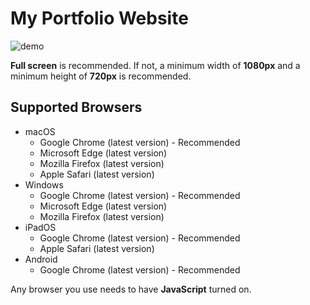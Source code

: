 # My Portfolio Website

![demo](https://user-images.githubusercontent.com/124262891/218027470-2e212cb4-c050-4f1c-9444-2c607cd0dbaf.gif)

__Full screen__ is recommended. If not, a minimum width of __1080px__ and a minimum height of __720px__ is recommended.

## Supported Browsers

* macOS
    * Google Chrome (latest version) - Recommended
    * Microsoft Edge (latest version)
    * Mozilla Firefox (latest version)
    * Apple Safari (latest version)
* Windows
    * Google Chrome (latest version) - Recommended
    * Microsoft Edge (latest version)
    * Mozilla Firefox (latest version)
* iPadOS
    * Google Chrome (latest version) - Recommended
    * Apple Safari (latest version)
* Android
    * Google Chrome (latest version) - Recommended

Any browser you use needs to have __JavaScript__ turned on. 
